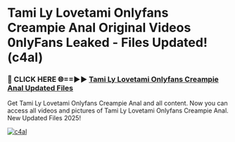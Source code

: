 # Tami Ly Lovetami Onlyfans Creampie Anal Original Videos 0nlyFans Leaked - Files Updated! (c4al)

<h3>🔴 CLICK HERE 🌐==►► <a href="https://tinyurl.com/x26r9saj" rel="nofollow">Tami Ly Lovetami Onlyfans Creampie Anal Updated Files</a></h3>

Get Tami Ly Lovetami Onlyfans Creampie Anal and all content. Now you can access all videos and pictures of Tami Ly Lovetami Onlyfans Creampie Anal. New Updated Files 2025!

[![c4al](https://i.imgur.com/LkgZPqh.gif)](https://tinyurl.com/x26r9saj)
